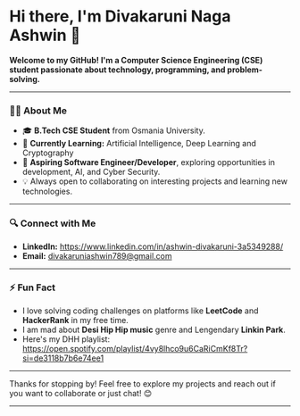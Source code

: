 
# Hi there, I'm Divakaruni Naga Ashwin 👋

**Welcome to my GitHub! I'm a Computer Science Engineering (CSE) student passionate about technology, programming, and problem-solving.** 

---

### 🧑‍💻 About Me
- 🎓 **B.Tech CSE Student** from Osmania University.
- 🌱 **Currently Learning:** Artificial Intelligence, Deep Learning and Cryptography
- 💼 **Aspiring Software Engineer/Developer**, exploring opportunities in development, AI, and Cyber Security.
- 💡 Always open to collaborating on interesting projects and learning new technologies.

---

### 🔍 Connect with Me
- **LinkedIn:** https://www.linkedin.com/in/ashwin-divakaruni-3a5349288/
- **Email:** divakaruniashwin789@gmail.com
---

### ⚡ Fun Fact
- I love solving coding challenges on platforms like **LeetCode** and **HackerRank** in my free time.
- I am mad about **Desi Hip Hip music** genre and Lengendary **Linkin Park**.
- Here's my DHH playlist: https://open.spotify.com/playlist/4vy8lhco9u6CaRiCmKf8Tr?si=de3118b7b6e74ee1

---

Thanks for stopping by! Feel free to explore my projects and reach out if you want to collaborate or just chat! 😊

---
